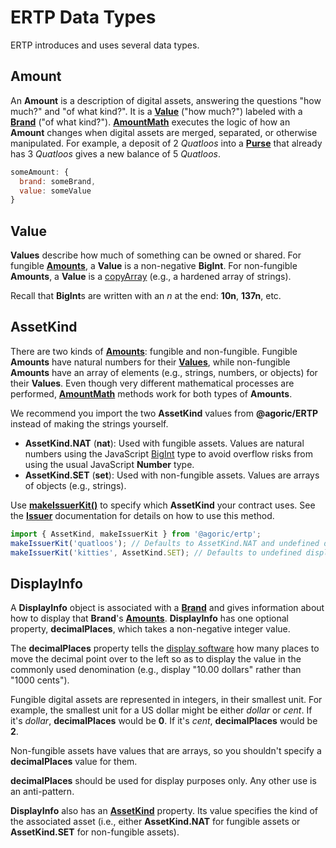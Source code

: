# ERTP Data Types

ERTP introduces and uses several data types.

## Amount

An **Amount** is a description of digital assets, answering the 
questions "how much?" and "of what kind?". It is a **[Value](#value)** ("how much?") 
labeled with a **[Brand](./brand.md)** ("of what kind?"). **[AmountMath](./amount-math.md)** executes the logic 
of how an **Amount** changes when digital assets are merged, separated, or 
otherwise manipulated. For example, a deposit of 2 *Quatloos* into a **[Purse](./purse.md)** 
that already has 3 *Quatloos* gives a new balance of 5 *Quatloos*. 

```js
someAmount: {
  brand: someBrand,
  value: someValue
}
```

## Value

**Values** describe how much of something can be owned or shared.
For fungible **[Amounts](#amount)**, a **Value** is a non-negative **BigInt**.
For non-fungible **Amounts**, a **Value** is a [copyArray](/guides/js-programming/far.md#passstyleof-api)
(e.g., a hardened array of strings).

Recall that **BigInt**s are written with an *n* at the end: **10n**, **137n**, etc.

## AssetKind

There are two kinds of **[Amounts](#amount)**: fungible and non-fungible. Fungible 
**Amounts** have natural numbers for their **[Values](#value)**, while non-fungible **Amounts** have
an array of elements (e.g., strings, numbers, or objects) for their **Values**. Even though
very different mathematical processes are performed, **[AmountMath](./amount-math.md)** methods work for
both types of **Amounts**.

We recommend you import the two **AssetKind** values from **@agoric/ERTP** instead of making the 
strings yourself. 
- **AssetKind.NAT** (**nat**): Used with fungible assets. Values are natural numbers using the JavaScript  [BigInt](https://developer.mozilla.org/en-US/docs/Web/JavaScript/Reference/Global_Objects/BigInt) type to avoid overflow risks from using the usual JavaScript **Number** type.
- **AssetKind.SET** (**set**): Used with non-fungible assets. Values are arrays of objects (e.g., strings).

Use **[makeIssuerKit()](./issuer.md#makeissuerKit-allegedname-assetkind?-displayinfo)** to specify which **AssetKind** 
your contract uses. See the **[Issuer](./issuer.md)** documentation for details on how to use this method.

```js
import { AssetKind, makeIssuerKit } from '@agoric/ertp';
makeIssuerKit('quatloos'); // Defaults to AssetKind.NAT and undefined displayInfo
makeIssuerKit('kitties', AssetKind.SET); // Defaults to undefined displayInfo
```

## DisplayInfo

A **DisplayInfo** object is associated with a **[Brand](./brand.md)** and gives information about how
to display that **Brand**'s **[Amounts](#amount)**. **DisplayInfo** has one optional property,
**decimalPlaces**, which takes a non-negative integer value.

The **decimalPlaces** property tells the [display software](https://github.com/Agoric/agoric-sdk/tree/HEAD/packages/ui-components)
how many places to move the decimal point over to the left so as to display the value
in the commonly used denomination (e.g., display "10.00 dollars" rather than "1000 cents"). 

Fungible digital assets are represented in integers, in their smallest unit.
For example, the smallest unit for a US dollar might be either *dollar* or *cent*. If it's *dollar*, **decimalPlaces** would be **0**. If it's *cent*, **decimalPlaces**
would be **2**. 

Non-fungible assets have values that are arrays, so you shouldn't specify a **decimalPlaces** value
for them. 

**decimalPlaces** should be used for display purposes only. Any
other use is an anti-pattern.

**DisplayInfo** also has an **[AssetKind](#assetkind)** property. Its value specifies the kind of the associated asset (i.e., either
**AssetKind.NAT** for fungible assets or **AssetKind.SET** for non-fungible assets).





